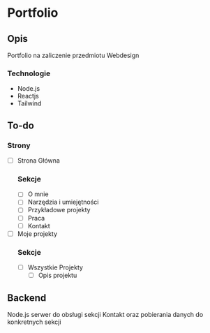 # Portfolio

## Opis

Portfolio na zaliczenie przedmiotu Webdesign

### Technologie

-   Node.js
-   Reactjs
-   Tailwind

## To-do

### Strony

-   [ ] Strona Główna
    ### Sekcje
    -   [ ] O mnie
    -   [ ] Narzędzia i umiejętności
    -   [ ] Przykładowe projekty
    -   [ ] Praca
    -   [ ] Kontakt
-   [ ] Moje projekty
    ### Sekcje
    -   [ ] Wszystkie Projekty
        -   [ ] Opis projektu

## Backend

Node.js serwer do obsługi sekcji Kontakt oraz pobierania danych do konkretnych sekcji
